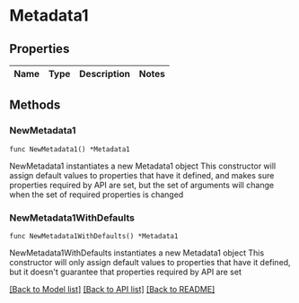 # Metadata1

## Properties

Name | Type | Description | Notes
------------ | ------------- | ------------- | -------------

## Methods

### NewMetadata1

`func NewMetadata1() *Metadata1`

NewMetadata1 instantiates a new Metadata1 object
This constructor will assign default values to properties that have it defined,
and makes sure properties required by API are set, but the set of arguments
will change when the set of required properties is changed

### NewMetadata1WithDefaults

`func NewMetadata1WithDefaults() *Metadata1`

NewMetadata1WithDefaults instantiates a new Metadata1 object
This constructor will only assign default values to properties that have it defined,
but it doesn't guarantee that properties required by API are set


[[Back to Model list]](../README.md#documentation-for-models) [[Back to API list]](../README.md#documentation-for-api-endpoints) [[Back to README]](../README.md)


